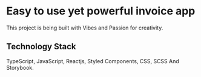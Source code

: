 # Easy to use yet powerful invoice app

This project is being built with Vibes and Passion for creativity.

## Technology Stack

TypeScript,
JavaScript,
Reactjs,
Styled Components,
CSS,
SCSS
And Storybook.
